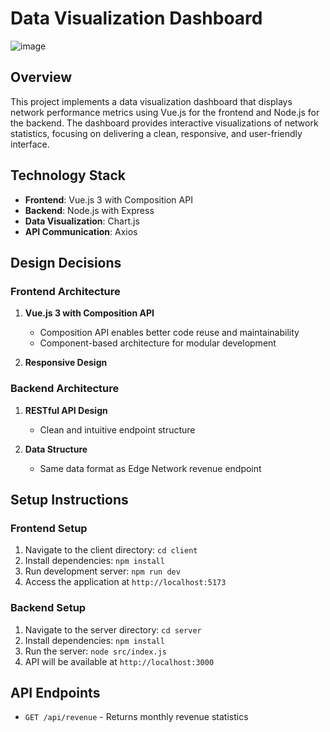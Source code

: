 # Data Visualization Dashboard

![image](https://github.com/user-attachments/assets/62531481-b9df-402a-bbc3-43b2194d8aa2)


## Overview
This project implements a data visualization dashboard that displays network performance metrics using Vue.js for the frontend and Node.js for the backend. The dashboard provides interactive visualizations of network statistics, focusing on delivering a clean, responsive, and user-friendly interface.

## Technology Stack
- **Frontend**: Vue.js 3 with Composition API
- **Backend**: Node.js with Express
- **Data Visualization**: Chart.js
- **API Communication**: Axios

## Design Decisions

### Frontend Architecture
1. **Vue.js 3 with Composition API**
   - Composition API enables better code reuse and maintainability
   - Component-based architecture for modular development

2. **Responsive Design**

### Backend Architecture
1. **RESTful API Design**
   - Clean and intuitive endpoint structure
   

2. **Data Structure**
   - Same data format as Edge Network revenue endpoint

## Setup Instructions

### Frontend Setup
1. Navigate to the client directory: `cd client`
2. Install dependencies: `npm install`
3. Run development server: `npm run dev`
4. Access the application at `http://localhost:5173`

### Backend Setup
1. Navigate to the server directory: `cd server`
2. Install dependencies: `npm install`
3. Run the server: `node src/index.js`
4. API will be available at `http://localhost:3000`

## API Endpoints

- `GET /api/revenue` - Returns monthly revenue statistics
